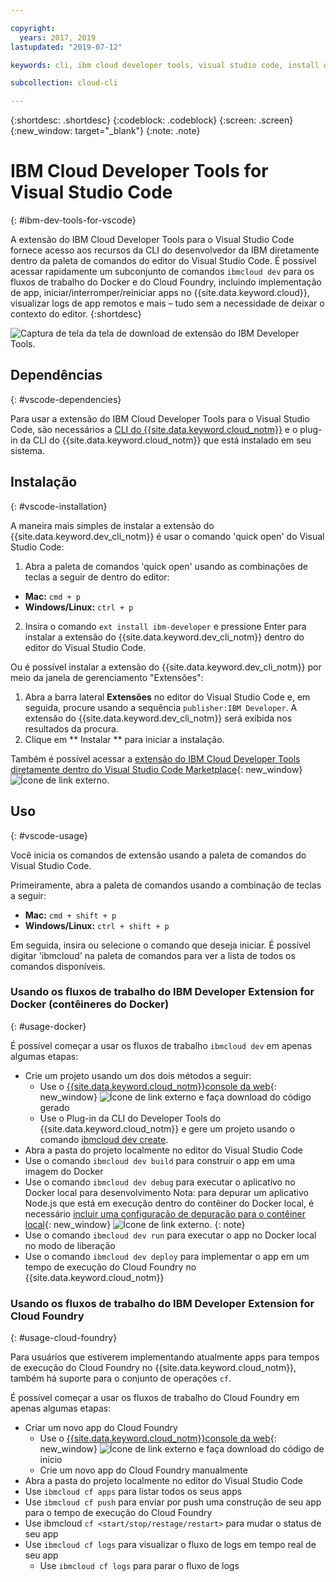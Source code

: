 ```yaml
---

copyright:
  years: 2017, 2019
lastupdated: "2019-07-12"

keywords: cli, ibm cloud developer tools, visual studio code, install developer tools, developer extension, vscode cli, vscode plugin, cloud foundry vscode

subcollection: cloud-cli

---
```


{:shortdesc: .shortdesc}
{:codeblock: .codeblock}
{:screen: .screen}
{:new_window: target="_blank"}
{:note: .note}

# IBM Cloud Developer Tools for Visual Studio Code
{: #ibm-dev-tools-for-vscode}

A extensão do IBM Cloud Developer Tools para o Visual Studio Code fornece acesso aos recursos da CLI do desenvolvedor da IBM diretamente dentro da paleta de comandos do editor do Visual Studio Code. É possível acessar rapidamente um subconjunto de comandos `ibmcloud dev` para os fluxos de trabalho do Docker e do Cloud Foundry, incluindo implementação de app, iniciar/interromper/reiniciar apps no {{site.data.keyword.cloud}}, visualizar logs de app remotos e mais – tudo sem a necessidade de deixar o contexto do editor.
{:shortdesc}

![Captura de tela da tela de download de extensão do IBM Developer Tools.](../images/vscode.png "Tela de download de extensão no Visual Studio Code")

## Dependências
{: #vscode-dependencies}

Para usar a extensão do IBM Cloud Developer Tools para o Visual Studio Code, são necessários a [CLI do {{site.data.keyword.cloud_notm}}](/docs/cli?topic=cloud-cli-getting-started) e o plug-in da CLI do {{site.data.keyword.cloud_notm}} que está instalado em seu sistema.

## Instalação
{: #vscode-installation}

A maneira mais simples de instalar a extensão do {{site.data.keyword.dev_cli_notm}} é usar o comando 'quick open' do Visual Studio Code:

1. Abra a paleta de comandos 'quick open' usando as combinações de teclas a seguir de dentro do editor:

  * **Mac:** `cmd + p`
  * **Windows/Linux:** `ctrl + p`

2. Insira o comando `ext install ibm-developer` e pressione Enter para instalar a extensão do {{site.data.keyword.dev_cli_notm}} dentro do editor do Visual Studio Code.

Ou é possível instalar a extensão do {{site.data.keyword.dev_cli_notm}} por meio da janela de gerenciamento "Extensões":

1. Abra a barra lateral **Extensões** no editor do Visual Studio Code e, em seguida, procure usando a sequência `publisher:IBM Developer`. A extensão do {{site.data.keyword.dev_cli_notm}} será exibida nos resultados da procura.  
2. Clique em  ** Instalar **  para iniciar a instalação.

Também é possível acessar a [extensão do IBM Cloud Developer Tools diretamente dentro do Visual Studio Code Marketplace](https://marketplace.visualstudio.com/items?itemName=IBM.ibm-developer){: new_window} ![Ícone de link externo](../../icons/launch-glyph.svg "Ícone de link externo").

## Uso
{: #vscode-usage}

Você inicia os comandos de extensão usando a paleta de comandos do Visual Studio Code.

Primeiramente, abra a paleta de comandos usando a combinação de teclas a seguir:

* **Mac:** `cmd + shift + p`
* **Windows/Linux:** `ctrl + shift + p`

Em seguida, insira ou selecione o comando que deseja iniciar. É possível digitar 'ibmcloud' na paleta de comandos para ver a lista de todos os comandos disponíveis.

### Usando os fluxos de trabalho do IBM Developer Extension for Docker (contêineres do Docker)
{: #usage-docker}

É possível começar a usar os fluxos de trabalho `ibmcloud dev` em apenas algumas etapas:
* Crie um projeto usando um dos dois métodos a seguir:
  * Use o [{{site.data.keyword.cloud_notm}}console da web](https://{DomainName}/developer/appservice/starter-kits){: new_window} ![Ícone de link externo](../../icons/launch-glyph.svg "Ícone de link externo") e faça download do código gerado
  * Use o Plug-in da CLI do Developer Tools do {{site.data.keyword.cloud_notm}} e gere um projeto usando o comando [ibmcloud dev create](/docs/cli/idt?topic=cloud-cli-idt-cli#create).
* Abra a pasta do projeto localmente no editor do Visual Studio Code
* Use o comando `ibmcloud dev build` para construir o app em uma imagem do Docker
* Use o comando `ibmcloud dev debug` para executar o aplicativo no Docker local para desenvolvimento
  Nota: para depurar um aplicativo Node.js que está em execução dentro do contêiner do Docker local, é necessário [incluir uma configuração de depuração para o contêiner local](https://github.com/IBM-Cloud/ibm-developer-extension-vscode#debugging-nodejs-apps-within-the-local-docker-container){: new_window} ![Ícone de link externo](../../icons/launch-glyph.svg "Ícone de link externo").
  {: note}
* Use o comando `ibmcloud dev run` para executar o app no Docker local no modo de liberação
* Use o comando `ibmcloud dev deploy` para implementar o app em um tempo de execução do Cloud Foundry no {{site.data.keyword.cloud_notm}}

### Usando os fluxos de trabalho do IBM Developer Extension for Cloud Foundry
{: #usage-cloud-foundry}

Para usuários que estiverem implementando atualmente apps para tempos de execução do Cloud Foundry no {{site.data.keyword.cloud_notm}}, também há suporte para o conjunto de operações `cf`.

É possível começar a usar os fluxos de trabalho do Cloud Foundry em apenas algumas etapas:
* Criar um novo app do Cloud Foundry
  * Use o [{{site.data.keyword.cloud_notm}}console da web](https://{DomainName}/developer/appservice/starter-kits){: new_window} ![Ícone de link externo](../../icons/launch-glyph.svg "Ícone de link externo") e faça download do código de início
  * Crie um novo app do Cloud Foundry manualmente
* Abra a pasta do projeto localmente no editor do Visual Studio Code
* Use `ibmcloud cf apps` para listar todos os seus apps
* Use `ibmcloud cf push` para enviar por push uma construção de seu app para o tempo de execução do Cloud Foundry
* Use ibmcloud `cf <start/stop/restage/restart>` para mudar o status de seu app
* Use `ibmcloud cf logs` para visualizar o fluxo de logs em tempo real de seu app
  * Use `ibmcloud cf logs` para parar o fluxo de logs
